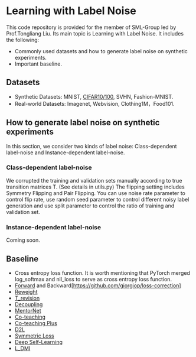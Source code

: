 # Learning with Label Noise
This code repository is provided for the member of SML-Group led by Prof.Tongliang Liu. Its main topic is Learning with Label Noise. It includes the following: 
- Commonly used datasets and how to generate label noise on synthetic experiments.
- Important baseline.

## Datasets
- Synthetic Datasets: MNIST, [CIFAR10/100](https://drive.google.com/open?id=1Tz3W3JVYv2nu-mdM6x33KSnRIY1B7ygQ), SVHN, Fashion-MNIST.
- Real-world Datasets: Imagenet, Webvision, Clothing1M，Food101.

## How to generate label noise on synthetic experiments
In this section, we consider two kinds of label noise: Class-dependent label-noise and Instance-dependent label-noise.
### Class-dependent label-noise
We corrupted the training and validation sets manually according to true transition matrices T. (See details in utils.py) The flipping setting includes Symmetry Flipping and Pair Flipping. You can use noise rate parameter to control flip rate, use random seed parameter to control different noisy label generation and use split parameter to control the ratio of training and validation set. 
### Instance-dependent label-noise
Coming soon.

## Baseline 
- Cross entropy loss function. It is worth mentioning that PyTorch merged log_softmax and nll_loss to serve as cross entropy loss function. 
- [Forward](https://github.com/giorgiop/loss-correction) and Backward[https://github.com/giorgiop/loss-correction]
- [Reweight](https://github.com/xiaoboxia/Classification-with-noisy-labels-by-importance-reweighting)
- [T_revision](https://github.com/xiaoboxia/T-Revision)
- [Decoupling](https://github.com/emalach/UpdateByDisagreement)
- [MentorNet](https://github.com/google/mentornet)
- [Co-teaching](https://github.com/bhanML/Co-teaching)
- [Co-teaching Plus](https://github.com/xingruiyu/coteaching_plus)
- [D2L](https://github.com/xingjunm/dimensionality-driven-learning)
- [Symmetric Loss](https://github.com/YisenWang/symmetric_cross_entropy_for_noisy_labels)
- [Deep Self-Learning](http://openaccess.thecvf.com/content_ICCV_2019/papers/Han_Deep_Self-Learning_From_Noisy_Labels_ICCV_2019_paper.pdf)
- [L_DMI](https://github.com/Newbeeer/L_DMI)




